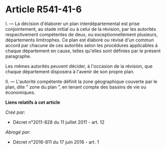 # Article R541-41-6

I. ― La décision d'élaborer un plan interdépartemental est prise conjointement, au stade initial ou à celui de la révision,
par les autorités respectivement compétentes de deux, ou exceptionnellement plusieurs, départements limitrophes. Ce plan est
élaboré ou révisé d'un commun accord par chacune de ces autorités selon les procédures applicables à chaque département en
cause, telles qu'elles sont définies par le présent paragraphe. 

Les mêmes autorités peuvent décider, à l'occasion de la révision, que chaque département disposera à l'avenir de son propre
plan. 

II. ― L'autorité compétente définit la zone géographique couverte par le plan, dite " zone du plan ”, en tenant compte des
bassins de vie ou économiques.

**Liens relatifs à cet article**

_Créé par_:

  - Décret n°2011-828 du 11 juillet 2011 - art. 12

_Abrogé par_:

  - Décret n°2016-811 du 17 juin 2016 - art. 1
